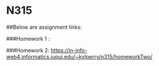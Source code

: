 # N315

##Below are assignment links:

###Homework 1 :

<a href="https://in-info-web4.informatics.iupui.edu/~kylperry/n315/homeworkOne/"></a>

###Homework 2:
https://in-info-web4.informatics.iupui.edu/~kylperry/n315/homeworkTwo/
